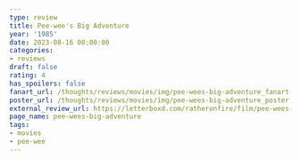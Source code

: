 ```yaml
---
type: review
title: Pee-wee's Big Adventure
year: '1985'
date: 2023-08-16 00:00:00
categories:
- reviews
draft: false
rating: 4
has_spoilers: false
fanart_url: /thoughts/reviews/movies/img/pee-wees-big-adventure_fanart.png
poster_url: /thoughts/reviews/movies/img/pee-wees-big-adventure_poster.png
external_review_url: https://letterboxd.com/ratheronfire/film/pee-wees-big-adventure/
page_name: pee-wees-big-adventure
tags:
- movies
- pee-wee
---
```


